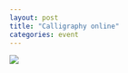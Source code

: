 ```yaml
---
layout: post
title: "Calligraphy online"
categories: event
---
```

![](https://ic.pics.livejournal.com/quillcraft/13449910/288484/original.png)
